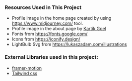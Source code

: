 



### Resources Used in This Project

- Profile image in the home page created by using https://www.midjourney.com/ tool.
- Profile image in the about page by [Kartik Goel](https://www.instagram.com/_kartik.goel_) 
- Fonts from https://fonts.google.com/ <br />
- Icons from https://iconify.design/ <br />
- LightBulb Svg from https://lukaszadam.com/illustrations <br />

### External Libraries used in this project:

- [framer-motion](https://www.framer.com/motion/) <br />
- [Tailwind css](https://tailwindcss.com/) <br />


